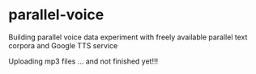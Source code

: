 # parallel-voice

Building parallel voice data experiment with freely available parallel text corpora and Google TTS service

Uploading mp3 files ... and not finished yet!!!
